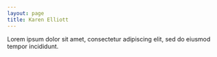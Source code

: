 ```yaml
---
layout: page
title: Karen Elliott
---
```

Lorem ipsum dolor sit amet, consectetur adipiscing elit, sed do eiusmod tempor incididunt.

